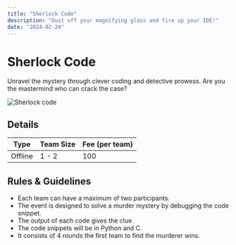 ```yaml
---
title: "Sherlock Code"
description: "Dust off your magnifying glass and fire up your IDE!"
date: "2024-02-24"
---
```


# Sherlock Code

Unravel the mystery through clever coding and detective prowess. Are you the mastermind who can crack the case?

<img src="/posters/2023/1.png" alt="Sherlock code" class="w-full lg:w-96 mx-auto object-cover" />

## Details

| Type    | Team Size | Fee (per team) |
| ------- | --------- | -------------- |
| Offline | 1 - 2     | 100            |

## Rules & Guidelines

-   Each team can have a maximum of two participants.
-   The event is designed to solve a murder mystery by debugging the code snippet.
-   The output of each code gives the clue.
-   The code snippets will be in Python and C.
-   It consists of 4 rounds the first team to find the murderer wins.

